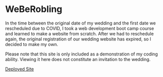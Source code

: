 # WeBeRobling

In the time between the original date of my wedding and the first date we rescheduled due to COVID, I took a web development boot camp course and learned to make a website from scratch. After we had to reschedule again, the original registration of our wedding website has expired, so I decided to make my own. 

Please note that this site is only included as a demonstration of my coding ability. Viewing it here does not constitute an invitation to the wedding.

[Deployed Site](http://www.weberobling.com/?portfolio/)
